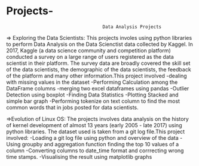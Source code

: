 # Projects-

                                        Data Analysis Projects

=> Exploring the Data Scientists: This projects involes using python libraries to perform Data Analysis on the Data Scienctist data collected by Kaggel. In 2017, Kaggle (a data science community and competition platform) conducted a survey on a large range of users registered as the data scientist in their platform. The survey data are broadly covered the skill set of the data scientists, the demographic of the data scientists, the feedback of the platform and many other information.This project involved
-dealing with missing values in the dataset
-Performing Calculation among the DataFrame columns
-merging two excel dataframes using pandas
-Outlier Detection using boxplot
-Finding Data Statistics
-Plotting Stacked and simple bar graph
-Performing tokenize on text column to find the most common words that in jobs posted for data scientists.


=>Evolution of Linux OS: The projects involves data analysis on the history of kernel development of almost 13 years (early 2005 - late 2017) using python libraries. The dataset used is taken from a git log file.This project involved:
-Loading a git log file using python and overview of the data
-Using groupby and aggregation function finding the top 10 values of a column
-Converting columns to date_time format and corrrecting wrong time stamps.
-Visualising the result using matplotlib graphs
